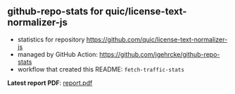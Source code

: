 ## github-repo-stats for quic/license-text-normalizer-js

- statistics for repository https://github.com/quic/license-text-normalizer-js
- managed by GitHub Action: https://github.com/jgehrcke/github-repo-stats
- workflow that created this README: `fetch-traffic-stats`

**Latest report PDF**: [report.pdf](https://github.com/njjetha/System-Design/raw/github-repo-stats/quic/license-text-normalizer-js/latest-report/report.pdf)

